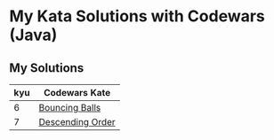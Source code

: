# My Kata Solutions with Codewars (Java)





## My Solutions


| kyu | Codewars Kate |
| --- | --- |
| 6 | [Bouncing Balls](https://www.codewars.com/kata/bouncing-balls/java) |
| 7 | [Descending Order](https://www.codewars.com/kata/descending-order/java) |

